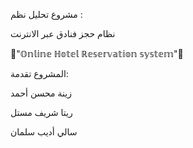 مشروع تحليل نظم :

نظام حجز فنادق عبر الانترنت

🏢"𝕆𝕟𝕝𝕚𝕟𝕖 ℍ𝕠𝕥𝕖𝕝 ℝ𝕖𝕤𝕖𝕣𝕧𝕒𝕥𝕚𝕠𝕟 𝕤𝕪𝕤𝕥𝕖𝕞"🏢

المشروع تقدمة:

زينة محسن أحمد

ريتا شريف مستل

سالي أديب سلمان

